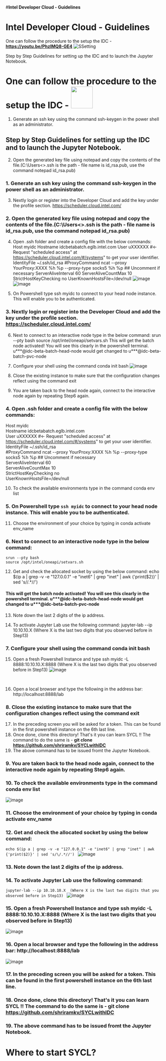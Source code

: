 #**Intel Developer Cloud - Guidelines**
# **Intel Developer Cloud - Guidelines**

One can follow the procedure to the setup the IDC - **https://youtu.be/PhzlMQ8-GE4**
![SSetting](https://github.com/shriramkv/SYCLwithIDC/assets/72274851/aadfb1c7-7ba3-494e-b7db-5dd236446522)

Step by Step Guidelines for setting up the IDC and to launch the Jupyter Notebook.
# One can follow the procedure to the setup the IDC -  <a href="https://youtu.be/PhzlMQ8-GE4"><img src="https://github.com/shriramkv/SYCLwithIDC/assets/72274851/693730f3-cda3-4a02-9c63-5b3ac1838ad7" height="70" width="70"></a>

1.	Generate an ssh key using the command ssh-keygen in the power shell as an administrator. 
## Step by Step Guidelines for setting up the IDC and to launch the Jupyter Notebook.

2.	Open the generated key file using notepad and copy the contents of the file.(C:\Users\<<username>>\.ssh is the path - file name is id_rsa.pub, use the command notepad id_rsa.pub) 
### 1.	Generate an ssh key using the command ssh-keygen in the power shell as an administrator. 

3.	Nextly login or register into the Developer Cloud and add the key under the profile section. https://scheduler.cloud.intel.com/
### 2.	Open the generated key file using notepad and copy the contents of the file.(C:\Users\<<username>>\.ssh is the path - file name is id_rsa.pub, use the command notepad id_rsa.pub) 

4.	Open .ssh folder and create a config file with the below commands:
Host myidc
Hostname idcbetabatch.eglb.intel.com
User uXXXXXX #← Request "scheduled access" at https://scheduler.cloud.intel.com/#/systems" to get your user identifier.
IdentityFile ~/.ssh/id_rsa
#ProxyCommand ncat --proxy YourProxy:XXXX %h %p --proxy-type socks5 %h %p  ## Uncomment if necessary
ServerAliveInterval 60
ServerAliveCountMax 10
StrictHostKeyChecking no 
UserKnownHostsFile=/dev/null
![image](https://github.com/shriramkv/SYCLwithIDC/assets/72274851/4f51e91c-be8a-461b-8292-38b147f0c342)<br>
![image](https://github.com/shriramkv/SYCLwithIDC/assets/72274851/f049dd0d-c001-48d2-9cad-3623b723c98f)<br>

5.	On Powershell type ssh myidc to connect to your head node instance. This will enable you to be authenticated. 
### 3.	Nextly login or register into the Developer Cloud and add the key under the profile section. https://scheduler.cloud.intel.com/

6.	Next to connect to an interactive node type in the below command:
srun --pty bash
source /opt/intel/oneapi/setvars.sh
This will get the batch node activated! You will see this clearly in the powershell terminal. u***@idc-beta-batch-head-node would get changed to u***@idc-beta-batch-pvc-node
7.	Configure your shell using the command conda init bash
![image](https://github.com/shriramkv/SYCLwithIDC/assets/72274851/0639e4d6-ef69-4370-bae8-f3f38503d7b9)<br>

8.	Close the existing instance to make sure that the configuration changes reflect using the command exit
9.	You are taken back to the head node again, connect to the interactive node again by repeating Step6 again.
### 4.	Open .ssh folder and create a config file with the below commands:
Host myidc <br>
Hostname idcbetabatch.eglb.intel.com <br>
User uXXXXXX #← Request "scheduled access" at https://scheduler.cloud.intel.com/#/systems" to get your user identifier. <br>
IdentityFile ~/.ssh/id_rsa <br>
#ProxyCommand ncat --proxy YourProxy:XXXX %h %p --proxy-type socks5 %h %p  ## Uncomment if necessary <br>
ServerAliveInterval 60 <br>
ServerAliveCountMax 10 <br>
StrictHostKeyChecking no <br>
UserKnownHostsFile=/dev/null <br>

10.	To check the available environments type in the command conda env list
### 5.	On Powershell type `ssh myidc` to connect to your head node instance. This will enable you to be authenticated. 

11.	Choose the environment of your choice by typing in conda activate env_name
### 6.	Next to connect to an interactive node type in the below command:
`srun --pty bash` <br>
`source /opt/intel/oneapi/setvars.sh` <br>

12.	Get and check the allocated socket by using the below command:
echo $(ip a | grep -v -e "127.0.0.1" -e "inet6" | grep "inet" | awk {'print($2)}' | sed 's/\/.*//')
#### This will get the batch node activated! You will see this clearly in the powershell terminal. u***@idc-beta-batch-head-node would get changed to u***@idc-beta-batch-pvc-node

13.	Note down the last 2 digits of the ip address.

14.	To activate Jupyter Lab use the following command:
jupyter-lab --ip 10.10.10.X  (Where X is the last two digits that you observed before in Step13)
### 7.	Configure your shell using the command conda init bash

15.	Open a fresh Powershell Instance and type ssh myidc -L 8888:10.10.10.X:8888 (Where X is the last two digits that you observed before in Step13)
![image](https://github.com/shriramkv/SYCLwithIDC/assets/72274851/48ab5585-517a-4d54-a012-51fbaf877fa2)
<br>

16.	Open a local browser and type the following in the address bar: http://localhost:8888/lab
### 8.	Close the existing instance to make sure that the configuration changes reflect using the command exit

17.	In the preceding screen you will be asked for a token. This can be found in the first powershell instance on the 6th last line.
18.	Once done, clone this directory! That's it you can learn SYCL !! The command to do the same is - **git clone https://github.com/shriramkv/SYCLwithIDC**
19.	The above command has to be issued fromt the Jupyter Notebook. 
### 9.	You are taken back to the head node again, connect to the interactive node again by repeating Step6 again.

### 10.	To check the available environments type in the command conda env list

![image](https://github.com/shriramkv/SYCLwithIDC/assets/72274851/41f9f009-743b-4c06-9807-1932c6b7b843)<br>


### 11.	Choose the environment of your choice by typing in conda activate env_name

### 12.	Get and check the allocated socket by using the below command:

`echo $(ip a | grep -v -e "127.0.0.1" -e "inet6" | grep "inet" | awk {'print($2)}' | sed 's/\/.*//')
`
![image](https://github.com/shriramkv/SYCLwithIDC/assets/72274851/15b14a38-bf68-433a-91e2-1b21388e2081)
<br>

### 13.	Note down the last 2 digits of the ip address.

### 14.	To activate Jupyter Lab use the following command:
`jupyter-lab --ip 10.10.10.X  (Where X is the last two digits that you observed before in Step13)
`
![image](https://github.com/shriramkv/SYCLwithIDC/assets/72274851/eb8e29e5-1ded-4682-9887-3d8acd9dea9f)
<br>

### 15.	Open a fresh Powershell Instance and type ssh myidc -L 8888:10.10.10.X:8888 (Where X is the last two digits that you observed before in Step13)

![image](https://github.com/shriramkv/SYCLwithIDC/assets/72274851/58526019-dcdf-4834-9460-2c8ad5a5ab49)
<br>

### 16.	Open a local browser and type the following in the address bar: http://localhost:8888/lab

![image](https://github.com/shriramkv/SYCLwithIDC/assets/72274851/6b16edd6-3414-4d55-aa25-bfac6f800301)
<br>

### 17.	In the preceding screen you will be asked for a token. This can be found in the first powershell instance on the 6th last line.


### 18.	Once done, clone this directory! That's it you can learn SYCL !! The command to do the same is - **git clone https://github.com/shriramkv/SYCLwithIDC**
### 19.	The above command has to be issued fromt the Jupyter Notebook. 


# Where to start SYCL? 
